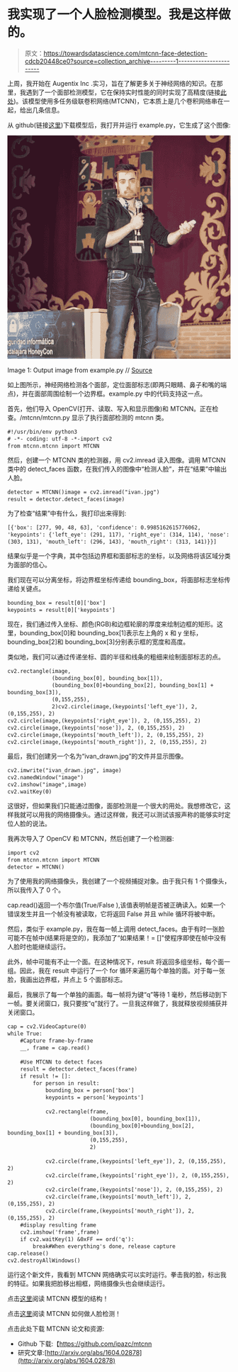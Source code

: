# 我实现了一个人脸检测模型。我是这样做的。

> 原文：<https://towardsdatascience.com/mtcnn-face-detection-cdcb20448ce0?source=collection_archive---------1----------------------->

上周，我开始在 Augentix Inc .实习，旨在了解更多关于神经网络的知识。在那里，我遇到了一个面部检测模型，它在保持实时性能的同时实现了高精度(链接[此处](https://arxiv.org/abs/1604.02878))。该模型使用多任务级联卷积网络(MTCNN)，它本质上是几个卷积网络串在一起，给出几条信息。

从 github(链接[这里](https://github.com/ipazc/mtcnn))下载模型后，我打开并运行 example.py，它生成了这个图像:

![](img/c45a9a8c42f4d10ef37888136bcad646.png)

Image 1: Output image from example.py // [Source](https://github.com/ipazc/mtcnn)

如上图所示，神经网络检测各个面部，定位面部标志(即两只眼睛、鼻子和嘴的端点)，并在面部周围绘制一个边界框。example.py 中的代码支持这一点。

首先，他们导入 OpenCV(打开、读取、写入和显示图像)和 MTCNN。正在检查。/mtcnn/mtcnn.py 显示了执行面部检测的 mtcnn 类。

```
#!/usr/bin/env python3
# -*- coding: utf-8 -*-import cv2
from mtcnn.mtcnn import MTCNN
```

然后，创建一个 MTCNN 类的检测器，用 cv2.imread 读入图像。调用 MTCNN 类中的 detect_faces 函数，在我们传入的图像中“检测人脸”，并在“结果”中输出人脸。

```
detector = MTCNN()image = cv2.imread("ivan.jpg")
result = detector.detect_faces(image)
```

为了检查“结果”中有什么，我打印出来得到:

```
[{'box': [277, 90, 48, 63], 'confidence': 0.9985162615776062, 'keypoints': {'left_eye': (291, 117), 'right_eye': (314, 114), 'nose': (303, 131), 'mouth_left': (296, 143), 'mouth_right': (313, 141)}}]
```

结果似乎是一个字典，其中包括边界框和面部标志的坐标，以及网络将该区域分类为面部的信心。

我们现在可以分离坐标，将边界框坐标传递给 bounding_box，将面部标志坐标传递给关键点。

```
bounding_box = result[0]['box']
keypoints = result[0]['keypoints']
```

现在，我们通过传入坐标、颜色(RGB)和边框轮廓的厚度来绘制边框的矩形。这里，bounding_box[0]和 bounding_box[1]表示左上角的 x 和 y 坐标，bounding_box[2]和 bounding_box[3]分别表示框的宽度和高度。

类似地，我们可以通过传递坐标、圆的半径和线条的粗细来绘制面部标志的点。

```
cv2.rectangle(image,
              (bounding_box[0], bounding_box[1]),
              (bounding_box[0]+bounding_box[2], bounding_box[1] + bounding_box[3]),
              (0,155,255),
              2)cv2.circle(image,(keypoints['left_eye']), 2, (0,155,255), 2)
cv2.circle(image,(keypoints['right_eye']), 2, (0,155,255), 2)
cv2.circle(image,(keypoints['nose']), 2, (0,155,255), 2)
cv2.circle(image,(keypoints['mouth_left']), 2, (0,155,255), 2)
cv2.circle(image,(keypoints['mouth_right']), 2, (0,155,255), 2)
```

最后，我们创建另一个名为“ivan_drawn.jpg”的文件并显示图像。

```
cv2.imwrite("ivan_drawn.jpg", image)
cv2.namedWindow("image")
cv2.imshow("image",image)
cv2.waitKey(0)
```

这很好，但如果我们只能通过图像，面部检测是一个很大的用处。我想修改它，这样我就可以用我的网络摄像头。通过这样做，我还可以测试该报声称的能够实时定位人脸的说法。

我再次导入了 OpenCV 和 MTCNN，然后创建了一个检测器:

```
import cv2
from mtcnn.mtcnn import MTCNN
detector = MTCNN()
```

为了使用我的网络摄像头，我创建了一个视频捕捉对象。由于我只有 1 个摄像头，所以我传入了 0 个。

cap.read()返回一个布尔值(True/False ),该值表明帧是否被正确读入。如果一个错误发生并且一个帧没有被读取，它将返回 False 并且 while 循环将被中断。

然后，类似于 example.py，我在每一帧上调用 detect_faces。由于有时一张脸可能不在帧中(结果将是空的)，我添加了“如果结果！= []"使程序即使在帧中没有人脸时也能继续运行。

此外，帧中可能有不止一个面。在这种情况下，result 将返回多组坐标，每个面一组。因此，我在 result 中运行了一个 for 循环来遍历每个单独的面。对于每一张脸，我画出边界框，并点上 5 个面部标志。

最后，我展示了每一个单独的画面。每一帧将为键“q”等待 1 毫秒，然后移动到下一帧。要关闭窗口，我只要按“q”就行了。一旦我这样做了，我就释放视频捕获并关闭窗口。

```
cap = cv2.VideoCapture(0)
while True: 
    #Capture frame-by-frame
    __, frame = cap.read()

    #Use MTCNN to detect faces
    result = detector.detect_faces(frame)
    if result != []:
        for person in result:
            bounding_box = person['box']
            keypoints = person['keypoints']

            cv2.rectangle(frame,
                          (bounding_box[0], bounding_box[1]),
                          (bounding_box[0]+bounding_box[2], bounding_box[1] + bounding_box[3]),
                          (0,155,255),
                          2)

            cv2.circle(frame,(keypoints['left_eye']), 2, (0,155,255), 2)
            cv2.circle(frame,(keypoints['right_eye']), 2, (0,155,255), 2)
            cv2.circle(frame,(keypoints['nose']), 2, (0,155,255), 2)
            cv2.circle(frame,(keypoints['mouth_left']), 2, (0,155,255), 2)
            cv2.circle(frame,(keypoints['mouth_right']), 2, (0,155,255), 2)
    #display resulting frame
    cv2.imshow('frame',frame)
    if cv2.waitKey(1) &0xFF == ord('q'):
        break#When everything's done, release capture
cap.release()
cv2.destroyAllWindows()
```

运行这个新文件，我看到 MTCNN 网络确实可以实时运行。拳击我的脸，标出我的特征。如果我把脸移出相框，网络摄像头也会继续运行。

点击[这里](https://medium.com/@reina.wang/face-detection-neural-network-structure-257b8f6f85d1)阅读 MTCNN 模型的结构！

点击[这里](https://medium.com/@reina.wang/how-does-a-face-detection-program-work-using-neural-networks-17896df8e6ff)阅读 MTCNN 如何做人脸检测！

点击此处下载 MTCNN 论文和资源:

*   Github 下载:【https://github.com/ipazc/mtcnn 
*   研究文章:[http://arxiv.org/abs/1604.02878](http://arxiv.org/abs/1604.02878)